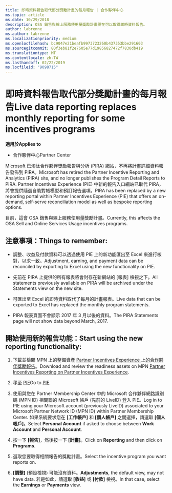 ```yaml
---
title: 即時資料報告取代部分獎勵計畫的每月報告 | 合作夥伴中心
ms.topic: article
ms.date: 10/29/2018
description: OSA 銷售與線上服務使用量獎勵計畫現在可以取得即時資料報告。
author: labrenne
ms.author: labrenne
ms.localizationpriority: medium
ms.openlocfilehash: bc9047e21beafb9973723260b437353bbe291603
ms.sourcegitcommit: 80f3eb81f2e7605e77d19856827472f7830db419
ms.translationtype: MT
ms.contentlocale: zh-TW
ms.lasthandoff: 02/22/2019
ms.locfileid: "9098715"
---
```

# <a name="live-data-reporting-replaces-monthly-reporting-for-some-incentives-programs"></a><span data-ttu-id="c99fa-103">即時資料報告取代部分獎勵計畫的每月報告</span><span class="sxs-lookup"><span data-stu-id="c99fa-103">Live data reporting replaces monthly reporting for some incentives programs</span></span>

**<span data-ttu-id="c99fa-104">適用於</span><span class="sxs-lookup"><span data-stu-id="c99fa-104">Applies to</span></span>**

-  <span data-ttu-id="c99fa-105">合作夥伴中心</span><span class="sxs-lookup"><span data-stu-id="c99fa-105">Partner Center</span></span>

<span data-ttu-id="c99fa-106">Microsoft 已淘汰合作夥伴獎勵報告與分析 (PIRA) 網站，不再將計畫詳細資料報告發佈到 PIRA。</span><span class="sxs-lookup"><span data-stu-id="c99fa-106">Microsoft has retired the Partner Incentive Reporting and Analytics (PIRA) site, and no longer publishes the Program Detail Reports to PIRA.</span></span> <span data-ttu-id="c99fa-107">Partner Incentives Experience (PIE) 中新的報告入口網站已取代 PIRA，將會提供隨選自助對帳模型和預訂報告選項。</span><span class="sxs-lookup"><span data-stu-id="c99fa-107">PIRA has been replaced by a new reporting portal within Partner Incentives Experience (PIE) that offers an on-demand, self-serve reconciliation model as well as bespoke reporting options.</span></span> 

<span data-ttu-id="c99fa-108">目前，這會 OSA 銷售與線上服務使用量獎勵計畫。</span><span class="sxs-lookup"><span data-stu-id="c99fa-108">Currently, this affects the OSA Sell and Online Services Usage incentives programs.</span></span>

## <a name="things-to-remember"></a><span data-ttu-id="c99fa-109">注意事項：</span><span class="sxs-lookup"><span data-stu-id="c99fa-109">Things to remember:</span></span> 

- <span data-ttu-id="c99fa-110">調整、收益及付款資料可以透過使用 PIE 上的新功能匯出至 Excel 來進行核對，以求一致。</span><span class="sxs-lookup"><span data-stu-id="c99fa-110">Adjustment, earning, and payment data can be reconciled by exporting to Excel using the new functionality on PIE.</span></span>

- <span data-ttu-id="c99fa-111">先前在 PIRA 上提供的所有報表將會封存在新網站的 [報表] 檢視之下。</span><span class="sxs-lookup"><span data-stu-id="c99fa-111">All statements previously available on PIRA will be archived under the Statements view on the new site.</span></span> 

- <span data-ttu-id="c99fa-112">可匯出至 Excel 的即時資料取代了每月的計畫報表。</span><span class="sxs-lookup"><span data-stu-id="c99fa-112">Live data that can be exported to Excel has replaced the monthly program statements.</span></span>

- <span data-ttu-id="c99fa-113">PIRA 報表頁面不會顯示 2017 年 3 月以後的資料。</span><span class="sxs-lookup"><span data-stu-id="c99fa-113">The PIRA Statements page will not show data beyond March, 2017.</span></span>
 
## <a name="start-using-the-new-reporting-functionality"></a><span data-ttu-id="c99fa-114">開始使用新的報告功能：</span><span class="sxs-lookup"><span data-stu-id="c99fa-114">Start using the new reporting functionality:</span></span> 

1. <span data-ttu-id="c99fa-115">下載並檢閱 MPN 上的整備資產 [Partner Incentives Experience 上的合作夥伴獎勵報告](https://aka.ms/osareadiness )。</span><span class="sxs-lookup"><span data-stu-id="c99fa-115">Download and review the readiness assets on MPN [Partner Incentives Reporting on Partner Incentives Experience](https://aka.ms/osareadiness ).</span></span>

2. <span data-ttu-id="c99fa-116">移至 [PIE](https://partnerincentives.microsoft.com/)</span><span class="sxs-lookup"><span data-stu-id="c99fa-116">Go to [PIE](https://partnerincentives.microsoft.com/)</span></span>

3. <span data-ttu-id="c99fa-117">使用與您在 Partner Membership Center 中的 Microsoft 合作夥伴網路識別碼 (MPN ID) 相關聯的 Microsoft 帳戶 (先前的 LiveID) 登入 PIE。</span><span class="sxs-lookup"><span data-stu-id="c99fa-117">Log in to PIE using your Microsoft account (previously LiveID) associated to your Microsoft Partner Network ID (MPN ID) within Partner Membership Center.</span></span> <span data-ttu-id="c99fa-118">如果系統要求您在 **\[工作帳戶\]** 和 **\[個人帳戶\]** 之間選擇，請選取 **\[個人帳戶\]**。</span><span class="sxs-lookup"><span data-stu-id="c99fa-118">Select **Personal Account** if asked to choose between **Work Account** and **Personal Account**.</span></span>

4. <span data-ttu-id="c99fa-119">按一下 **\[報告\]**，然後按一下 **\[計畫\]**。</span><span class="sxs-lookup"><span data-stu-id="c99fa-119">Click on **Reporting** and then click on **Programs**.</span></span> 

5. <span data-ttu-id="c99fa-120">選取您要取得相關報告的獎勵計畫。</span><span class="sxs-lookup"><span data-stu-id="c99fa-120">Select the incentive program you want reports on.</span></span> 

6. <span data-ttu-id="c99fa-121">**\[調整\]** (預設檢視) 可能沒有資料。</span><span class="sxs-lookup"><span data-stu-id="c99fa-121">**Adjustments**, the default view, may not have data.</span></span>  <span data-ttu-id="c99fa-122">若是如此，請選取 **\[收益\]** 或 **\[付款\]** 檢視。</span><span class="sxs-lookup"><span data-stu-id="c99fa-122">In that case, select the **Earnings** or **Payments** view.</span></span>


 

 



